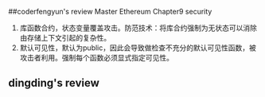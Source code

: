 ##coderfengyun's review
Master Ethereum Chapter9 security
1. 库函数合约，状态变量覆盖攻击。防范技术：将库合约强制为无状态可以消除由存储上下文引起的复杂性。
2. 默认可见性，默认为public，因此会导致做检查不充分的默认可见性函数，被攻击者利用。强制每个函数必须显式指定可见性。

## dingding's review
